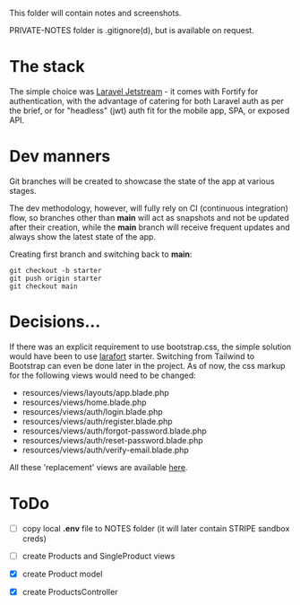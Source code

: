 This folder will contain notes and screenshots.

PRIVATE-NOTES folder is .gitignore(d), but is available on request.

# The stack

The simple choice was [Laravel Jetstream](https://jetstream.laravel.com/2.x/introduction.html) - it comes with Fortify for authentication, with the advantage of catering for both Laravel auth as per the brief, or for "headless" (jwt) auth fit for the mobile app, SPA, or exposed API.

# Dev manners

Git branches will be created to showcase the state of the app at various stages.

The dev methodology, however, will fully rely on CI (continuous integration) flow, so branches other than **main** will act as snapshots and not be updated after their creation, while the **main** branch will receive frequent updates and always show the latest state of the app.

Creating first branch and switching back to **main**:

```
git checkout -b starter
git push origin starter
git checkout main
```

# Decisions...
 
If there was an explicit requirement to use bootstrap.css, the simple solution would have been to use [larafort](https://github.com/32u2/larafort) starter. Switching from Tailwind to Bootstrap can even be done later in the project. As of now, the css markup for the following views would need to be changed:

- resources/views/layouts/app.blade.php
- resources/views/home.blade.php
- resources/views/auth/login.blade.php
- resources/views/auth/register.blade.php
- resources/views/auth/forgot-password.blade.php
- resources/views/auth/reset-password.blade.php
- resources/views/auth/verify-email.blade.php

All these 'replacement' views are available [here](https://github.com/32u2/larafort/tree/main/resources/views/auth).

# ToDo

- [ ] copy local **.env** file to NOTES folder (it will later contain STRIPE sandbox creds)
- [ ] create Products and SingleProduct views
- [x] create Product model
- [x] create ProductsController







